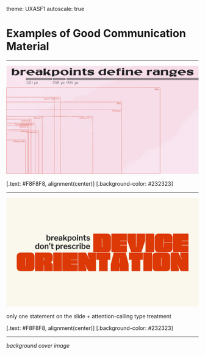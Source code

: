 theme: UXASF1
autoscale: true

# Examples of Good Communication Material

<!-- ## Communication Material
# **Examples** -->

<!-- ![original](assets/cover.svg) -->

---

![inline](assets/example-breakpoints-define-ranges.jpg)

[.text: #F8F8F8, alignment(center)]
[.background-color: #232323]

---

![inline](assets/example-breakpoint-device-orientation.jpg)

only one statement on the slide + attention-calling type treatment

[.text: #F8F8F8, alignment(center)]
[.background-color: #232323]

---

*background cover image*
